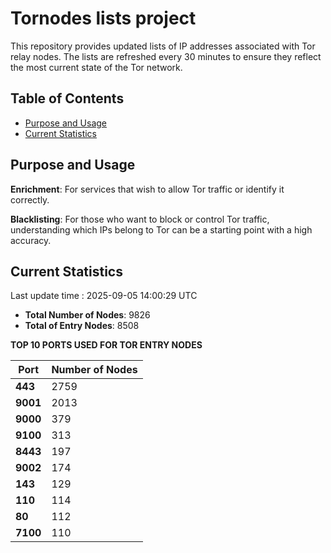 # Tornodes lists project

This repository provides updated lists of IP addresses associated with Tor relay nodes. The lists are refreshed every 30 minutes to ensure they reflect the most current state of the Tor network.

## Table of Contents

- [Purpose and Usage](#purpose-and-usage)
- [Current Statistics](#current-statistics)


## Purpose and Usage

**Enrichment**: For services that wish to allow Tor traffic or identify it correctly.

**Blacklisting**: For those who want to block or control Tor traffic, understanding which IPs belong to Tor can be a starting point with a high accuracy.

## Current Statistics

Last update time : 2025-09-05 14:00:29 UTC

- **Total Number of Nodes**: 9826
- **Total of Entry Nodes**: 8508

**TOP 10 PORTS USED FOR TOR ENTRY NODES**

| **Port** | **Number of Nodes** |
|------|-----------------|
| **443**   | 2759  |
| **9001**   | 2013  |
| **9000**   | 379  |
| **9100**   | 313  |
| **8443**   | 197  |
| **9002**   | 174  |
| **143**   | 129  |
| **110**   | 114  |
| **80**   | 112  |
| **7100**   | 110  |


